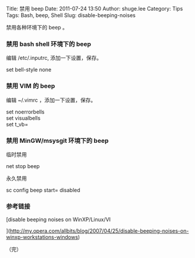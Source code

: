 Title: 禁用 beep
Date: 2011-07-24 13:50
Author: shuge.lee
Category: Tips
Tags: Bash, beep, Shell
Slug: disable-beeping-noises

禁用各种环境下的 beep 。

### 禁用 bash shell 环境下的 beep

编辑 /etc/.inputrc, 添加一下设置，保存。

set bell-style none

### 禁用 VIM 的 beep

编辑 ~/.vimrc ，添加一下设置，保存。

set noerrorbells  
set visualbells  
set t\_vb=

### 禁用 MinGW/msysgit 环境下的 beep

临时禁用

net stop beep

永久禁用

sc config beep start= disabled

### 参考链接

[disable beeping noises on WinXP/Linux/VI  

](http://my.opera.com/allbits/blog/2007/04/25/disable-beeping-noises-on-winxp-workstations-windows)

（完）
